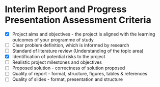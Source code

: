 # Interim Report and Progress Presentation Assessment Criteria

- [x] Project aims and objectives - the project is aligned with the learning outcomes of your programme of study
- [ ] Clear problem definition, which is informed by research
- [ ] Standard of literature review (Understanding of the topic area)
- [x] Identification of potential risks to the project
- [ ] Realistic project milestones and objectives
- [ ] Proposed solution - correctness of solution proposed
- [ ] Quality of report - format, structure, figures, tables & references
- [ ] Quality of slides - format, presentation and structure
